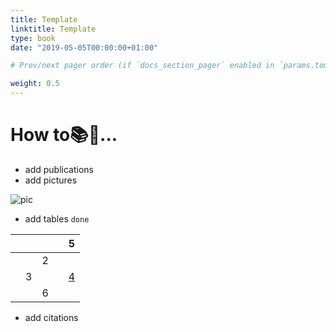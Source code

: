```yaml
---
title: Template
linktitle: Template
type: book
date: "2019-05-05T00:00:00+01:00"

# Prev/next pager order (if `docs_section_pager` enabled in `params.toml`)

weight: 0.5
---
```


# How to📚🤩...

- add publications
- add pictures

![pic](hku.png)

- add tables `done`

|   |   |   |   | 5 |
|---|---|---|---|---|
|   |   | 2 |   |   |
|   | 3 |   |   | [4](tianbaoxie.com) |
|   |   | 6 |   |   |

- add citations

